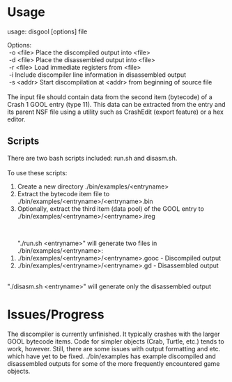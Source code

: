 # Usage #
usage: disgool [options] file

Options:<br>
&nbsp;-o \<file>   Place the discompiled output into \<file> <br>
&nbsp;-d \<file>   Place the disassembled output into \<file> <br>
&nbsp;-r \<file>   Load immediate registers from \<file> <br>
&nbsp;-i          Include discompiler line information in disassembled output <br>
&nbsp;-s \<addr>   Start discompilation at \<addr> from beginning of source file <br>
<br>
The input file should contain data from the second item (bytecode) of a Crash 1 GOOL entry (type 11). 
This data can be extracted from the entry and its parent NSF file using a utility such as CrashEdit 
(export feature) or a hex editor.

## Scripts ##
There are two bash scripts included: run.sh and disasm.sh. 
<br><br>To use these scripts:<br>
<ol>
<li> Create a new directory ./bin/examples/&lt;entryname&gt;
<li> Extract the bytecode item file to ./bin/examples/&lt;entryname&gt;/&lt;entryname&gt;.bin
<li> Optionally, extract the third item (data pool) of the GOOL entry to ./bin/examples/&lt;entryname&gt;/&lt;entryname&gt;.ireg
</ol>
<br>
<ol>
"./run.sh &lt;entryname&gt;" will generate two files in ./bin/examples/&lt;entryname&gt;:
<li> ./bin/examples/&lt;entryname&gt;/&lt;entryname&gt;.gooc - Discompiled output
<li> ./bin/examples/&lt;entryname&gt;/&lt;entryname&gt;.gd   - Disassembled output
</ol>
<br>
"./disasm.sh &lt;entryname&gt;" will generate only the disassembled output

# Issues/Progress #
The discompiler is currently unfinished. It typically crashes with the larger GOOL bytecode items. Code for simpler 
objects (Crab, Turtle, etc.) tends to work, however. Still, there are some issues with output formatting and etc. 
which have yet to be fixed. ./bin/examples has example discompiled and disassembled outputs for some of the more 
frequently encountered game objects.
